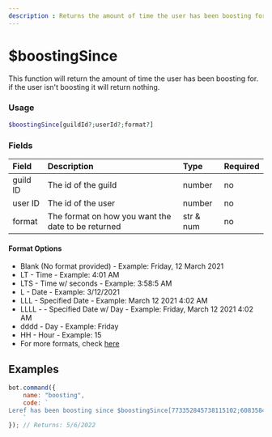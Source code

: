 ```yaml
---
description : Returns the amount of time the user has been boosting for.
---
```


# $boostingSince

This function will return the amount of time the user has been boosting for. if the user isn't boosting it will return nothing.


### Usage
```php
$boostingSince[guildId?;userId?;format?]
```

### Fields

| Field | Description | Type | Required |
| :--- | :--- | :--- | :--- |
| guild ID | The id of the guild | number | no |
| user ID | The id of the user | number | no |
| format | The format on how you want the date to be returned | str & num | no |

#### Format Options

* Blank \(No format provided\) - Example: Friday, 12 March 2021
* LT - Time - Example: 4:01 AM
* LTS - Time w/ seconds - Example: 3:58:5 AM
* L - Date - Example: 3/12/2021
* LLL - Specified Date - Example: March 12 2021 4:02 AM
* LLLL - - Specified Date w/ Day - Example: Friday, March 12 2021 4:02 AM
* dddd - Day - Example: Friday
* HH - Hour - Example: 15
* For more formats, check [here](https://thecodebarbarian.com/formatting-javascript-dates-with-moment-js.html)


## Examples

```javascript
bot.command({
    name: "boosting",
    code: `
Leref has been boosting since $boostingSince[773352845738115102;608358453580136499;L] // Checking when Leref boosted Akarui Development server.
    `
}); // Returns: 5/6/2022
```

